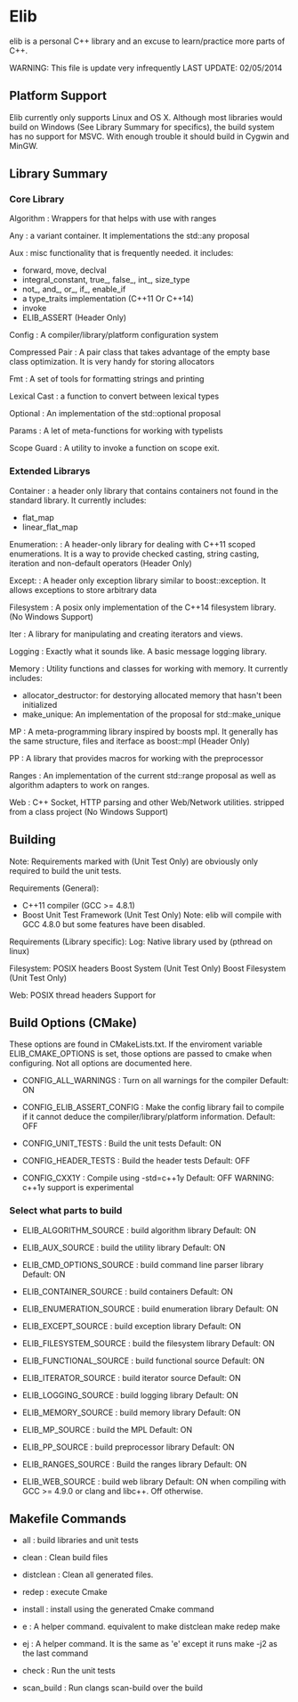 # Elib

elib is a personal C\+\+ library and an excuse to learn/practice more parts of C\+\+.

WARNING: This file is update very infrequently
LAST UPDATE: 02/05/2014

## Platform Support
Elib currently only supports Linux and OS X. Although most libraries would
build on Windows (See Library Summary for specifics), the build system has
no support for MSVC. With enough trouble it should build in Cygwin and MinGW.

## Library Summary

### Core Library

Algorithm
: Wrappers for <algorithm> that helps with use with ranges

Any
: a variant container. It implementations the std::any proposal

Aux
: misc functionality that is frequently needed.
  it includes:
  * forward, move, declval
  * integral_constant, true_, false_, int_, size_type
  * not_, and_, or_, if_, enable_if
  * a type_traits implementation (C++11 Or C++14)
  * invoke
  * ELIB_ASSERT
  (Header Only)

Config
: A compiler/library/platform configuration system

Compressed Pair
: A pair class that takes advantage of the empty base class optimization.
  It is very handy for storing allocators

Fmt
: A set of tools for formatting strings and printing

Lexical Cast
: a function to convert between lexical types

Optional
: An implementation of the std::optional proposal

Params
: A let of meta-functions for working with typelists

Scope Guard
: A utility to invoke a function on scope exit.



### Extended Librarys

Container
: a header only library that contains containers not found in the standard library.
  It currently includes:
  * flat_map
  * linear_flat_map

Enumeration:
: A header-only library for dealing with C++11 scoped enumerations.
  It is a way to provide checked casting, string casting, iteration
  and non-default operators
  (Header Only)

Except:
: A header only exception library similar to boost::exception. It allows
  exceptions to store arbitrary data

Filesystem
: A posix only implementation of the C++14 filesystem library.
  (No Windows Support)

Iter
: A library for manipulating and creating iterators and views.

Logging
: Exactly what it sounds like. A basic message logging library.

Memory
: Utility functions and classes for working with memory. It currently includes:
  * allocator_destructor: for destorying allocated memory that hasn't been initialized
  * make_unique: An implementation of the proposal for std::make_unique

MP
: A meta-programming library inspired by boosts mpl. It generally
  has the same structure, files and iterface as boost::mpl
  (Header Only)

PP
: A library that provides macros for working with the preprocessor

Ranges
: An implementation of the current std::range proposal as well as
  algorithm adapters to work on ranges.

Web
: C++ Socket, HTTP parsing and other Web/Network utilities.
  stripped from a class project
  (No Windows Support)


## Building

Note: Requirements marked with (Unit Test Only) are obviously only required
  to build the unit tests. 

Requirements (General):
  * C++11 compiler (GCC >= 4.8.1)
  * Boost Unit Test Framework (Unit Test Only)
  Note: elib will compile with GCC 4.8.0 but some features have been disabled.

Requirements (Library specific):
  Log:
    Native library used by <mutex> (pthread on linux)

  Filesystem:
    POSIX headers
    Boost System (Unit Test Only)
    Boost Filesystem (Unit Test Only)

  Web:
    POSIX thread headers
    Support for <regex>


## Build Options (CMake)
  These options are found in CMakeLists.txt. If the enviroment variable
  ELIB_CMAKE_OPTIONS is set, those options are passed to cmake when configuring.
  Not all options are documented here. 

  * CONFIG_ALL_WARNINGS 
: Turn on all warnings for the compiler
  Default: ON

  * CONFIG_ELIB_ASSERT_CONFIG
: Make the config library fail to compile if it cannot deduce the
  compiler/library/platform information.
  Default: OFF

  * CONFIG_UNIT_TESTS
: Build the unit tests
  Default: ON

  * CONFIG_HEADER_TESTS
: Build the header tests
  Default: OFF

  * CONFIG_CXX1Y
: Compile using -std=c++1y
  Default: OFF
  WARNING: c++1y support is experimental
  
### Select what parts to build
  

  * ELIB_ALGORITHM_SOURCE
: build algorithm library
  Default: ON

  * ELIB_AUX_SOURCE
: build the utility library
  Default: ON

  * ELIB_CMD_OPTIONS_SOURCE
: build command line parser library
  Default: ON

  * ELIB_CONTAINER_SOURCE
: build containers
  Default: ON

  * ELIB_ENUMERATION_SOURCE
: build enumeration library
  Default: ON

  * ELIB_EXCEPT_SOURCE
: build exception library
  Default: ON

  * ELIB_FILESYSTEM_SOURCE
: build the filesystem library
  Default: ON 

  * ELIB_FUNCTIONAL_SOURCE
: build functional source
  Default: ON

  * ELIB_ITERATOR_SOURCE
: build iterator source
  Default: ON

  * ELIB_LOGGING_SOURCE
: build logging library
  Default: ON

  * ELIB_MEMORY_SOURCE
: build memory library
  Default: ON

  * ELIB_MP_SOURCE
: build the MPL
  Default: ON

  * ELIB_PP_SOURCE
: build preprocessor library
  Default: ON

  * ELIB_RANGES_SOURCE
: Build the ranges library
  Default: ON

  * ELIB_WEB_SOURCE
: build web library
  Default: ON when compiling with GCC >= 4.9.0 or clang and libc++. Off otherwise. 
    
## Makefile Commands

  * all 
: build libraries and unit tests

  * clean
: Clean build files

  * distclean
: Clean all generated files.

  * redep
: execute Cmake

  * install
: install using the generated Cmake command

  * e
: A helper command. equivalent to
    make distclean
    make redep
    make 

  * ej
: A helper command. It is the same as 'e' except it runs
  make -j2 as the last command

  * check
: Run the unit tests

  * scan_build
: Run clangs scan-build over the build

